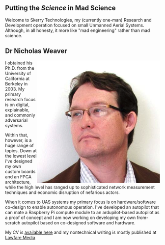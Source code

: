 ## Putting the *Science* in Mad Science

Welcome to Skerry Technologies, my (currently one-man) Research and
Development operation focused on small Unmanned Aerial Systems.
Although, in all honesty, it more like "mad engineering" rather than
mad science.

## Dr Nicholas Weaver

<img align="right" src="resources/headshot.png" alt="Nicholas Weaver">

I obtained his Ph.D. from the University of California
at Berkeley in 2003.  My primary research focus is on digital,
explainable, and commonly adversarial systems.

Within that, however, is a huge range of topics.  Down at the lowest
level i've designed my own custom boards and an FPGA architecture,
while the high level has ranged up to sophisticated network
measurement techniques and economic disruption of nefarious actors.

When it comes to UAS systems my primary focus is on hardware/software
co-design to enable autonomous operation.  I've developed an autopilot
that can mate a Raspberry Pi compute module to an ardupilot-based
autopilot as a proof of concept and I am now working on developing my
own from-scratch autopilot based on co-designed software and hardware.

My CV is [available here](cv) and my nontechnical writing is mostly
published at [Lawfare
Media](https://www.lawfaremedia.org/contributors/nweaver)

<br clear="right">